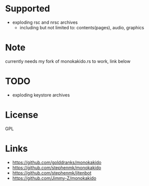 Supported
===
* exploding rsc and nrsc archives
	* including but not limited to: contents(pages), audio, graphics

Note
===
currently needs my fork of monokakido.rs to work, link below

TODO
===
* exploding keystore archives

License
===
GPL

Links
===
* https://github.com/golddranks/monokakido
* https://github.com/stephenmk/monokakido
* https://github.com/stephenmk/jitenbot
* https://github.com/Jimmy-Z/monokakido
